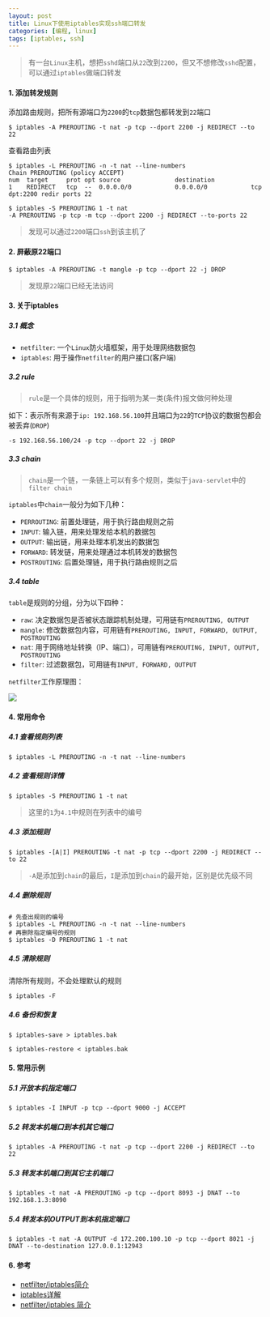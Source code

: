 ```yaml
---
layout: post
title: Linux下使用iptables实现ssh端口转发
categories: [编程, linux]
tags: [iptables, ssh]
---
```



> 有一台`Linux`主机，想把`sshd`端口从`22`改到`2200`，但又不想修改`sshd`配置，可以通过`iptables`做端口转发

#### 1. 添加转发规则

添加路由规则，把所有源端口为`2200`的`tcp`数据包都转发到`22`端口

```
$ iptables -A PREROUTING -t nat -p tcp --dport 2200 -j REDIRECT --to 22
```

查看路由列表
```
$ iptables -L PREROUTING -n -t nat --line-numbers
Chain PREROUTING (policy ACCEPT)
num  target     prot opt source               destination
1    REDIRECT   tcp  --  0.0.0.0/0            0.0.0.0/0            tcp dpt:2200 redir ports 22

$ iptables -S PREROUTING 1 -t nat
-A PREROUTING -p tcp -m tcp --dport 2200 -j REDIRECT --to-ports 22
```

> 发现可以通过`2200`端口`ssh`到该主机了

#### 2. 屏蔽原22端口

```
$ iptables -A PREROUTING -t mangle -p tcp --dport 22 -j DROP
```

> 发现原`22`端口已经无法访问

#### 3. 关于iptables

##### 3.1 概念

* `netfilter`: 一个`Linux`防火墙框架，用于处理网络数据包
* `iptables`: 用于操作`netfilter`的用户接口(客户端)

##### 3.2 rule

> `rule`是一个具体的规则，用于指明为某一类(条件)报文做何种处理

如下：表示所有来源于`ip: 192.168.56.100`并且端口为`22`的`TCP`协议的数据包都会被丢弃(`DROP`)
```
-s 192.168.56.100/24 -p tcp --dport 22 -j DROP
```

##### 3.3 chain

> `chain`是一个链，一条链上可以有多个规则，类似于`java-servlet`中的`filter chain`

`iptables`中`chain`一般分为如下几种：

* `PERROUTING`: 前置处理链，用于执行路由规则之前
* `INPUT`: 输入链，用来处理发给本机的数据包
* `OUTPUT`: 输出链，用来处理本机发出的数据包
* `FORWARD`: 转发链，用来处理通过本机转发的数据包
* `POSTROUTING`: 后置处理链，用于执行路由规则之后

##### 3.4 table

`table`是规则的分组，分为以下四种：

* `raw`: 决定数据包是否被状态跟踪机制处理，可用链有`PREROUTING, OUTPUT`
* `mangle`: 修改数据包内容，可用链有`PREROUTING, INPUT, FORWARD, OUTPUT, POSTROUTING`
* `nat`: 用于网络地址转换（IP、端口），可用链有`PREROUTING, INPUT, OUTPUT, POSTROUTING`
* `filter`: 过滤数据包，可用链有`INPUT, FORWARD, OUTPUT`

`netfilter`工作原理图：

![]({{site.url}}/public/images/2018-10-24-iptables-ssh-forward.png)

#### 4. 常用命令

##### 4.1 查看规则列表

```
$ iptables -L PREROUTING -n -t nat --line-numbers
```

##### 4.2 查看规则详情

```
$ iptables -S PREROUTING 1 -t nat
```

> 这里的`1`为`4.1`中规则在列表中的编号

##### 4.3 添加规则

```
$ iptables -[A|I] PREROUTING -t nat -p tcp --dport 2200 -j REDIRECT --to 22
```

> `-A`是添加到`chain`的最后，`I`是添加到`chain`的最开始，区别是优先级不同

##### 4.4 删除规则

```
# 先查出规则的编号
$ iptables -L PREROUTING -n -t nat --line-numbers
# 再删除指定编号的规则
$ iptables -D PREROUTING 1 -t nat
```

##### 4.5 清除规则

清除所有规则，不会处理默认的规则
```
$ iptables -F
```

##### 4.6 备份和恢复

```
$ iptables-save > iptables.bak

$ iptables-restore < iptables.bak
```

#### 5. 常用示例

##### 5.1 开放本机指定端口

```
$ iptables -I INPUT -p tcp --dport 9000 -j ACCEPT
```

##### 5.2 转发本机端口到本机其它端口

```
$ iptables -A PREROUTING -t nat -p tcp --dport 2200 -j REDIRECT --to 22
```

##### 5.3 转发本机端口到其它主机端口

```
$ iptables -t nat -A PREROUTING -p tcp --dport 8093 -j DNAT --to 192.168.1.3:8090
```


##### 5.4 转发本机OUTPUT到本机指定端口

```
$ iptables -t nat -A OUTPUT -d 172.200.100.10 -p tcp --dport 8021 -j DNAT --to-destination 127.0.0.1:12943
```


#### 6. 参考

* [netfilter/iptables简介](https://segmentfault.com/a/1190000009043962)
* [iptables详解](http://www.zsythink.net/archives/tag/iptables/)
* [netfilter/iptables 简介](https://www.ibm.com/developerworks/cn/linux/network/s-netip/index.html)
